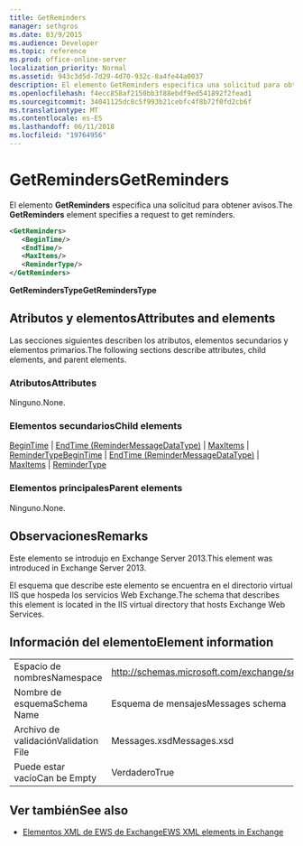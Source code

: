 ```yaml
---
title: GetReminders
manager: sethgros
ms.date: 03/9/2015
ms.audience: Developer
ms.topic: reference
ms.prod: office-online-server
localization_priority: Normal
ms.assetid: 943c3d5d-7d29-4d70-932c-8a4fe44a0037
description: El elemento GetReminders especifica una solicitud para obtener avisos.
ms.openlocfilehash: f4ecc858af2150bb3f88ebdf9ed541892f2fead1
ms.sourcegitcommit: 34041125dc8c5f993b21cebfc4f8b72f0fd2cb6f
ms.translationtype: MT
ms.contentlocale: es-ES
ms.lasthandoff: 06/11/2018
ms.locfileid: "19764956"
---
```

# <a name="getreminders"></a><span data-ttu-id="da51e-103">GetReminders</span><span class="sxs-lookup"><span data-stu-id="da51e-103">GetReminders</span></span>

<span data-ttu-id="da51e-104">El elemento **GetReminders** especifica una solicitud para obtener avisos.</span><span class="sxs-lookup"><span data-stu-id="da51e-104">The **GetReminders** element specifies a request to get reminders.</span></span> 
  
```XML
<GetReminders>
   <BeginTime/>
   <EndTime/>
   <MaxItems/>
   <ReminderType/>
</GetReminders>

```

 <span data-ttu-id="da51e-105">**GetRemindersType**</span><span class="sxs-lookup"><span data-stu-id="da51e-105">**GetRemindersType**</span></span>
## <a name="attributes-and-elements"></a><span data-ttu-id="da51e-106">Atributos y elementos</span><span class="sxs-lookup"><span data-stu-id="da51e-106">Attributes and elements</span></span>

<span data-ttu-id="da51e-107">Las secciones siguientes describen los atributos, elementos secundarios y elementos primarios.</span><span class="sxs-lookup"><span data-stu-id="da51e-107">The following sections describe attributes, child elements, and parent elements.</span></span>
  
### <a name="attributes"></a><span data-ttu-id="da51e-108">Atributos</span><span class="sxs-lookup"><span data-stu-id="da51e-108">Attributes</span></span>

<span data-ttu-id="da51e-109">Ninguno.</span><span class="sxs-lookup"><span data-stu-id="da51e-109">None.</span></span>
  
### <a name="child-elements"></a><span data-ttu-id="da51e-110">Elementos secundarios</span><span class="sxs-lookup"><span data-stu-id="da51e-110">Child elements</span></span>

<span data-ttu-id="da51e-111">[BeginTime](begintime.md) | [EndTime (ReminderMessageDataType)](endtime-remindermessagedatatype.md) | [MaxItems](maxitems.md) | [ReminderType](remindertype.md)</span><span class="sxs-lookup"><span data-stu-id="da51e-111">[BeginTime](begintime.md) | [EndTime (ReminderMessageDataType)](endtime-remindermessagedatatype.md) | [MaxItems](maxitems.md) | [ReminderType](remindertype.md)</span></span>
  
### <a name="parent-elements"></a><span data-ttu-id="da51e-112">Elementos principales</span><span class="sxs-lookup"><span data-stu-id="da51e-112">Parent elements</span></span>

<span data-ttu-id="da51e-113">Ninguno.</span><span class="sxs-lookup"><span data-stu-id="da51e-113">None.</span></span>
  
## <a name="remarks"></a><span data-ttu-id="da51e-114">Observaciones</span><span class="sxs-lookup"><span data-stu-id="da51e-114">Remarks</span></span>

<span data-ttu-id="da51e-115">Este elemento se introdujo en Exchange Server 2013.</span><span class="sxs-lookup"><span data-stu-id="da51e-115">This element was introduced in Exchange Server 2013.</span></span>
  
<span data-ttu-id="da51e-116">El esquema que describe este elemento se encuentra en el directorio virtual IIS que hospeda los servicios Web Exchange.</span><span class="sxs-lookup"><span data-stu-id="da51e-116">The schema that describes this element is located in the IIS virtual directory that hosts Exchange Web Services.</span></span>
  
## <a name="element-information"></a><span data-ttu-id="da51e-117">Información del elemento</span><span class="sxs-lookup"><span data-stu-id="da51e-117">Element information</span></span>

|||
|:-----|:-----|
|<span data-ttu-id="da51e-118">Espacio de nombres</span><span class="sxs-lookup"><span data-stu-id="da51e-118">Namespace</span></span>  <br/> |http://schemas.microsoft.com/exchange/services/2006/messages  <br/> |
|<span data-ttu-id="da51e-119">Nombre de esquema</span><span class="sxs-lookup"><span data-stu-id="da51e-119">Schema Name</span></span>  <br/> |<span data-ttu-id="da51e-120">Esquema de mensajes</span><span class="sxs-lookup"><span data-stu-id="da51e-120">Messages schema</span></span>  <br/> |
|<span data-ttu-id="da51e-121">Archivo de validación</span><span class="sxs-lookup"><span data-stu-id="da51e-121">Validation File</span></span>  <br/> |<span data-ttu-id="da51e-122">Messages.xsd</span><span class="sxs-lookup"><span data-stu-id="da51e-122">Messages.xsd</span></span>  <br/> |
|<span data-ttu-id="da51e-123">Puede estar vacío</span><span class="sxs-lookup"><span data-stu-id="da51e-123">Can be Empty</span></span>  <br/> |<span data-ttu-id="da51e-124">Verdadero</span><span class="sxs-lookup"><span data-stu-id="da51e-124">True</span></span>  <br/> |
   
## <a name="see-also"></a><span data-ttu-id="da51e-125">Ver también</span><span class="sxs-lookup"><span data-stu-id="da51e-125">See also</span></span>



- [<span data-ttu-id="da51e-126">Elementos XML de EWS de Exchange</span><span class="sxs-lookup"><span data-stu-id="da51e-126">EWS XML elements in Exchange</span></span>](ews-xml-elements-in-exchange.md)

